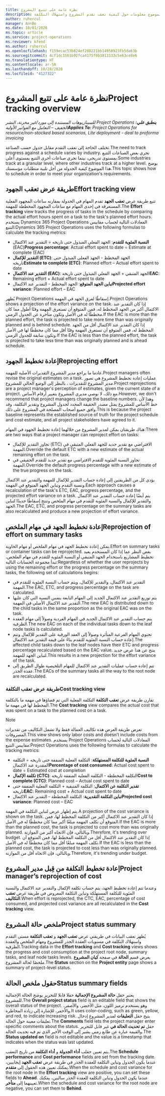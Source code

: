 ```yaml
---
title: نظرة عامة على تتبع المشروع
description: يقدم هذا الموضوع معلومات حول كيفية تعقب تقدم المشروع واستهلاك التكلفة.
author: ruhercul
manager: AnnBe
ms.date: 10/01/2020
ms.topic: article
ms.service: project-operations
ms.reviewer: kfend
ms.author: ruhercul
ms.openlocfilehash: f159ecac53b824ef208221bb14958923fb5da63b
ms.sourcegitcommit: 4cf1dc1561b92fca4175f0b3813133c5e63ce8e6
ms.translationtype: HT
ms.contentlocale: ar-SA
ms.lasthandoff: 10/28/2020
ms.locfileid: "4127322"
---
```

# <a name="project-tracking-overview"></a><span data-ttu-id="029c0-103">نظرة عامة على تتبع المشروع</span><span class="sxs-lookup"><span data-stu-id="029c0-103">Project tracking overview</span></span>

<span data-ttu-id="029c0-104">_**ينطبق علي:** ‏‫Project Operations للسيناريوهات المستندة إلى مورد/غير مخزنة‬، ‏‫النشر الخفيف – التعامل مع الفواتير الأولية‬_</span><span class="sxs-lookup"><span data-stu-id="029c0-104">_**Applies To:** Project Operations for resource/non-stocked based scenarios, Lite deployment - deal to proforma invoicing_</span></span>

<span data-ttu-id="029c0-105">تختلف الحاجة إلى تعقب التقدم مقابل جدول حسب الصناعة.</span><span class="sxs-lookup"><span data-stu-id="029c0-105">The need to track progress against a schedule varies by industry.</span></span> <span data-ttu-id="029c0-106">تجري بعض الصناعات التتبع بمستوى تدريجي، بينما تجري صناعات أخرى التتبع بمستوى أعلى.</span><span class="sxs-lookup"><span data-stu-id="029c0-106">Some industries track at a granular level, where other industries track at a higher level.</span></span> <span data-ttu-id="029c0-107">يوضح هذا الموضوع كيفية الجدولة من أجل تلبية متطلبات مؤسستك.</span><span class="sxs-lookup"><span data-stu-id="029c0-107">This topic shows how to schedule in order to meet your organization's requirements.</span></span>

## <a name="effort-tracking-view"></a><span data-ttu-id="029c0-108">طريقة عرض تعقب الجهود</span><span class="sxs-lookup"><span data-stu-id="029c0-108">Effort tracking view</span></span>

<span data-ttu-id="029c0-109">تتبع طريقة عرض **تعقب الجهد** تقدم المهام في الجدولة بمقارنه ساعات المجهود الفعلية المستغرقة في إحدى المهام مع ساعات المجهود المخططة للمهمة.</span><span class="sxs-lookup"><span data-stu-id="029c0-109">The **Effort tracking** view tracks the progress of tasks in the schedule by comparing the actual effort hours spent on a task to the task's planned effort hours.</span></span> <span data-ttu-id="029c0-110">يستخدم Dynamics 365 Project Operations المعادلات التالية لحساب مقاييس التتبع:</span><span class="sxs-lookup"><span data-stu-id="029c0-110">Dynamics 365 Project Operations uses the following formulas to calculate the tracking metrics:</span></span>

- <span data-ttu-id="029c0-111">**النسبة المئوية للتقدم**: الجهد الفعلي المبذول حتى تاريخه ÷ التقدير عند الاكتمال (EAC)</span><span class="sxs-lookup"><span data-stu-id="029c0-111">**Progress percentage**: Actual effort spent to date ÷ Estimate at complete (EAC)</span></span> 
- <span data-ttu-id="029c0-112">**التقدير للإكمال (ETC)**: الجهد المخطط - الجهد الفعلي المبذول حتى تاريخه</span><span class="sxs-lookup"><span data-stu-id="029c0-112">**Estimate to complete (ETC)**: Planned effort – Actual effort spent to date</span></span> 
- <span data-ttu-id="029c0-113">**التقدير عند الاكتمال (EAC)**: الجهد المتبقي + الجهد الفعلي المبذول حتى تاريخه</span><span class="sxs-lookup"><span data-stu-id="029c0-113">**EAC**: Remaining effort + Actual effort spent to date</span></span> 
- <span data-ttu-id="029c0-114">**تباين الجهد المتوقع**: الجهد المخطط - التقدير عند الاكتمال</span><span class="sxs-lookup"><span data-stu-id="029c0-114">**Projected effort variance**: Planned effort – EAC</span></span>

<span data-ttu-id="029c0-115">يُظهر Project Operations إسقاطًا لفرق الجهد في المهمة.</span><span class="sxs-lookup"><span data-stu-id="029c0-115">Project Operations shows a projection of the effort variance on the task.</span></span> <span data-ttu-id="029c0-116">إذا كان التقدير عند الاكتمال أكبر من الجهد المخطط له، فمن المتوقع أن تستغرق المهمة وقتًا أطول مما كان مخططًا له في الأصل وتكون متأخرة عن الجدول الزمني.</span><span class="sxs-lookup"><span data-stu-id="029c0-116">If the EAC is more than the planned effort, the task is projected to take more time than was originally planned and is behind schedule.</span></span> <span data-ttu-id="029c0-117">إذا كان التقدير عند الاكتمال أقل من الجهد المخطط له، فمن المتوقع أن تستغرق المهمة وقتًا أقل مما كان مخططًا لها في الأصل وتكون سابقة للجدول الزمني.</span><span class="sxs-lookup"><span data-stu-id="029c0-117">If the EAC is less than the planned effort, the task is projected to take less time than was originally planned and is ahead schedule.</span></span>

## <a name="reprojecting-effort"></a><span data-ttu-id="029c0-118">إعادة تخطيط الجهود</span><span class="sxs-lookup"><span data-stu-id="029c0-118">Reprojecting effort</span></span>

<span data-ttu-id="029c0-119">عادما ما يراجع مدير المشروع التقديرات الأصلية للمهمة.</span><span class="sxs-lookup"><span data-stu-id="029c0-119">Project managers often revise the original estimates on a task.</span></span> <span data-ttu-id="029c0-120">عمليات إعادة تخطيط المشروع هي تصور مدير المشروع للتقديرات ، بالنظر إلى الوضع الحالي للمشروع.</span><span class="sxs-lookup"><span data-stu-id="029c0-120">Project reprojections are a project manager's perception of estimates, given the current state of a project.</span></span> <span data-ttu-id="029c0-121">مع ذلك، لا نوصي مديري المشروع بتغيير أرقام الأساس.</span><span class="sxs-lookup"><span data-stu-id="029c0-121">However, we don't recommend that project managers change the baseline numbers.</span></span> <span data-ttu-id="029c0-122">وهذا لأن خط الأساس للمشروع يمثل مصدر الحقيقة المحدد لجدول المشروع وتقدير التكلفة، وقد وافق جميع أصحاب المصلحة في المشروع على ذلك.</span><span class="sxs-lookup"><span data-stu-id="029c0-122">This is because the project baseline represents the established source of truth for the project schedule and cost estimate, and all project stakeholders have agreed to it.</span></span>

<span data-ttu-id="029c0-123">هناك طريقتان يمكن لمدير المشروع من خلالهما إعادة تخطيط الجهود في المهام:</span><span class="sxs-lookup"><span data-stu-id="029c0-123">There are two ways that a project manager can reproject effort on tasks:</span></span>

- <span data-ttu-id="029c0-124">تجاوز التقدير للإكمال (ETC) الافتراضي مع تقدير جديد للجهد الفعلي المتبقي في المهمة.</span><span class="sxs-lookup"><span data-stu-id="029c0-124">Override the default ETC with a new estimate of the actual remaining effort on the task.</span></span> 
- <span data-ttu-id="029c0-125">تجاوز النسبة المئوية للتقدم الافتراضي مع تقدير جديد للتقدم الحقيقي في المهمة.</span><span class="sxs-lookup"><span data-stu-id="029c0-125">Override the default progress percentage with a new estimate of the true progress on the task.</span></span>

<span data-ttu-id="029c0-126">يؤدي كل من الطريقتين إلى إعادة حساب التقدير للإكمال للمهمة والتقدير عند الاكتمال ونسبة التقدم وتباين الجهد المتوقع في المهمة.</span><span class="sxs-lookup"><span data-stu-id="029c0-126">Each approach causes a recalculation of the task's ETC, EAC, progress percentage, and the projected effort variance on a task.</span></span> <span data-ttu-id="029c0-127">يتم أيضًا إعادة حساب التقدير عند الاكتمال والتقدير للإكمال والنسبة المئوية للتقدم في مهام الملخص وتنتج إسقاطًا جديدًا لتباين الجهد.</span><span class="sxs-lookup"><span data-stu-id="029c0-127">The EAC, ETC, and progress percentage on the summary tasks are also recalculated and produce a new projection of effort variance.</span></span>

## <a name="reprojection-of-effort-on-summary-tasks"></a><span data-ttu-id="029c0-128">إعادة تخطيط الجهد في مهام الملخص</span><span class="sxs-lookup"><span data-stu-id="029c0-128">Reprojection of effort on summary tasks</span></span>

<span data-ttu-id="029c0-129">يمكن إعادة تخطيط الجهد في مهام الملخص أو مهام الحاوية.</span><span class="sxs-lookup"><span data-stu-id="029c0-129">Effort on summary tasks or container tasks can be reprojected.</span></span> <span data-ttu-id="029c0-130">بغض النظر عما إذا كان المستخدم يعيد تخطيط المشاريع باستخدام الجهد المتبقي أو النسبة المئوية للتقدم في مهام الملخص، تبدأ مجموعة الحسابات التالية:</span><span class="sxs-lookup"><span data-stu-id="029c0-130">Regardless of whether the user reprojects by using the remaining effort or the progress percentage on the summary tasks, the following set of calculations begins:</span></span>

- <span data-ttu-id="029c0-131">التقدير عند الاكتمال، والتقدير للإكمال، ويتم حساب النسبة المئوية للتقدم في المهمة.</span><span class="sxs-lookup"><span data-stu-id="029c0-131">The EAC, ETC, and progress percentage on the task are calculated.</span></span>
- <span data-ttu-id="029c0-132">يتم توزيع التقدير عند الاكتمال الجديد إلى المهام التابعة بنفس النسبة التي كان عليها التقدير عند الاكتمال الأصلي في المهمة.</span><span class="sxs-lookup"><span data-stu-id="029c0-132">The new EAC is distributed down to the child tasks in the same proportion as the original EAC was on the task.</span></span>
- <span data-ttu-id="029c0-133">يتم حساب التقدير عند الاكتمال الجديد في المهام الفردية وصولاً إلى مهام العقدة الطرفية.</span><span class="sxs-lookup"><span data-stu-id="029c0-133">The new EAC on each of the individual tasks down to the leaf node tasks is calculated.</span></span> 
- <span data-ttu-id="029c0-134">تحتوي المهام الفرعية المتأثرة وصولاً إلى العقد الورقية على التقدير للإكمال وتتم إعادة حساب النسبة المئوية للتقدم بناءً على قيمة التقدير عند الاكتمال.</span><span class="sxs-lookup"><span data-stu-id="029c0-134">The affected child tasks down to the leaf nodes have their ETC and progress percentage recalculated based on the EAC value.</span></span> <span data-ttu-id="029c0-135">ينتج عن هذا عرض جديد لتباين الجهد للمهمة.</span><span class="sxs-lookup"><span data-stu-id="029c0-135">This results in a new projection for the effort variance of the task.</span></span> 
- <span data-ttu-id="029c0-136">تتم إعادة حساب عمليات التقدير عند الاكتمال للمهام التلخيصية طوال الطريق إلى عقدة الجذر.</span><span class="sxs-lookup"><span data-stu-id="029c0-136">The EACs of the summary tasks all the way to the root node are recalculated.</span></span>

### <a name="cost-tracking-view"></a><span data-ttu-id="029c0-137">طريقة عرض تعقب التكلفة</span><span class="sxs-lookup"><span data-stu-id="029c0-137">Cost tracking view</span></span> 

<span data-ttu-id="029c0-138">تقارن طريقة عرض **تعقب التكلفة** التكلفة الفعلية التي تم قضاؤها في مهمة ما بالتكلفة المخطط لها في مهمة ما.</span><span class="sxs-lookup"><span data-stu-id="029c0-138">The **Cost tracking** view compares the actual cost that was spent on a task to the planned cost on a task.</span></span> 

> [!NOTE]
> <span data-ttu-id="029c0-139">تعرض طريقة العرض هذه تكاليف العمالة فقط ولا تشمل التكاليف من تقديرات المصروفات.</span><span class="sxs-lookup"><span data-stu-id="029c0-139">This view shows only labor costs and doesn’t include costs from the expense estimates.</span></span> <span data-ttu-id="029c0-140">يستخدم Project Operations المعادلات التالية لحساب مقاييس التتبع:</span><span class="sxs-lookup"><span data-stu-id="029c0-140">Project Operations uses the following formulas to calculate the tracking metrics:</span></span>

- <span data-ttu-id="029c0-141">**النسبة المئوية للتكلفة المستهلكة**: التكلفة الفعلية المنفقة حتى تاريخه ÷ التكلفة المقدرة عند الاكتمال</span><span class="sxs-lookup"><span data-stu-id="029c0-141">**Percentage of cost consumed**: Actual cost spent to date ÷ Estimated cost at completion</span></span>
- <span data-ttu-id="029c0-142">**تكلفة الإكمال (CTC)**: التكلفة المخططة - التكلفة الفعلية المنفقة تاريخه</span><span class="sxs-lookup"><span data-stu-id="029c0-142">**Cost to complete (CTC)**: Planned cost – Actual cost spent to date</span></span>
- <span data-ttu-id="029c0-143">**تقدير التكلفة عن الاكتمال**: التكلفة المتبقية + التكلفة الفعلية المنفقة حتى تاريخه‬</span><span class="sxs-lookup"><span data-stu-id="029c0-143">**EAC**: Remaining cost + Actual cost spent to date</span></span>
- <span data-ttu-id="029c0-144">**تباين التكلفة التقديرية**: التكلفة المخططة - التقدير عند الاكتمال</span><span class="sxs-lookup"><span data-stu-id="029c0-144">**Projected cost variance**: Planned cost – EAC</span></span>

<span data-ttu-id="029c0-145">يتم إظهار عرض لتباين التكلفة في المهمة.</span><span class="sxs-lookup"><span data-stu-id="029c0-145">A projection of the cost variance is shown on the task.</span></span> <span data-ttu-id="029c0-146">إذا كان التقدير عند الاكتمال أكبر من التكلفة المخطط لها، فمن المتوقع أن تكلف المهمة مبلغًا أكبر مما كان مخططًا له في الأصل.</span><span class="sxs-lookup"><span data-stu-id="029c0-146">If the EAC is more than the planned cost, the task is projected to cost more than was originally planned.</span></span> <span data-ttu-id="029c0-147">وبالتالي، فإن الاتجاه أكبر من الموازنة.</span><span class="sxs-lookup"><span data-stu-id="029c0-147">Therefore, it's trending over budget.</span></span> <span data-ttu-id="029c0-148">إذا كان التقدير عند الاكتمال أقل من التكلفة المخطط لها، فمن المتوقع أن تكلف المهمة مبلغًا أقل مما كان مخططًا له في الأصل.</span><span class="sxs-lookup"><span data-stu-id="029c0-148">If the EAC is less than the planned cost, the task is projected to cost less than was originally planned.</span></span> <span data-ttu-id="029c0-149">وبالتالي، فإن الاتجاه أقل من الموازنة.</span><span class="sxs-lookup"><span data-stu-id="029c0-149">Therefore, it's trending under budget.</span></span>

## <a name="project-managers-reprojection-of-cost"></a><span data-ttu-id="029c0-150">إعادة تخطيط التكلفة من قِبل مدير المشروع</span><span class="sxs-lookup"><span data-stu-id="029c0-150">Project manager’s reprojection of cost</span></span>

<span data-ttu-id="029c0-151">وعندما تتم إعادة تخطيط الجهد، يتم حساب تكلفة الإكمال والتقدير عند الاكتمال والنسبة المئوية للتكلفة المستهلكة وتباين التكلفة المعروض في طريقة عرض **تعقب التكاليف**.</span><span class="sxs-lookup"><span data-stu-id="029c0-151">When effort is reprojected, the CTC, EAC, percentage of cost consumed, and projected cost variance are all recalculated in the **Cost tracking** view.</span></span>

## <a name="project-status-summary"></a><span data-ttu-id="029c0-152">ملخص حالة المشروع</span><span class="sxs-lookup"><span data-stu-id="029c0-152">Project status summary</span></span>

<span data-ttu-id="029c0-153">يُظهر تعقب البيانات في طريقتي عرض **تعقب الجهد** و **تعقب التكلفة** مستى التقدم واستهلاك التكلفة في مستويات العقدة الجذر للمشروع ومهام الملخص والعقدة الطرفية.</span><span class="sxs-lookup"><span data-stu-id="029c0-153">Tracking data in the **Effort tracking** and **Cost tracking** views shows the progress and cost consumption at the project root node, summary tasks, and leaf node tasks levels.</span></span> <span data-ttu-id="029c0-154">يعرض قسم **الحالة** في صفحة **كيان المشروع** ملخصًا لحالة المشروع.</span><span class="sxs-lookup"><span data-stu-id="029c0-154">The **Status** section on the **Project entity** page shows a summary of project-level status.</span></span>

## <a name="status-summary-fields"></a><span data-ttu-id="029c0-155">حقول ملخص الحالة</span><span class="sxs-lookup"><span data-stu-id="029c0-155">Status summary fields</span></span>

<span data-ttu-id="029c0-156">يعتبر حقل **حالة المشروع الإجمالية** حقلا قابلا للتحرير يوضح الحالة الإجمالية للمشروع.</span><span class="sxs-lookup"><span data-stu-id="029c0-156">The **Overall project status** field is an editable field that shows the overall status of the project.</span></span> <span data-ttu-id="029c0-157">وهو يستخدم ترميز اللون، مثل الأخضر، والأصفر، والأحمر، للإشارة إلى زيادة المخاطرة.</span><span class="sxs-lookup"><span data-stu-id="029c0-157">It uses color-coding, such as green, yellow, and red, to indicate increasing risk.</span></span> <span data-ttu-id="029c0-158">يتيح حقل **التعليقات** لمدير المشروع إدخال تعليقات معينة حول الحالة.</span><span class="sxs-lookup"><span data-stu-id="029c0-158">The **Comments** field lets the project manager enter specific comments about the status.</span></span> <span data-ttu-id="029c0-159">حقل **تم تحديث الحالة في‬** غير قابل للتحرير والقيمة عبارة عن طابع زمني يشير إلى الوقت الأخير الذي تم فيه تحديث الحالة.</span><span class="sxs-lookup"><span data-stu-id="029c0-159">The **Status updated on** field is not editable and the value is a timestamp that indicates when the status was last updated.</span></span>

<span data-ttu-id="029c0-160">يتم تعيين حقلب **أداء الجدولة** و **أداء التكلفة** من تاريخ التعقب.</span><span class="sxs-lookup"><span data-stu-id="029c0-160">The **Schedule performance** and **Cost performance** fields are set from the tracking date.</span></span> <span data-ttu-id="029c0-161">عندما يكون الجدول وتباين التكلفة للعقدة الجذر في طريقة عرض **تعقب الجهد** إيجابيين، يمكنك تعيين هذه الحقول إلى **متقدم**.</span><span class="sxs-lookup"><span data-stu-id="029c0-161">When the schedule and cost variance for the root node in the **Effort tracking** view are positive, you can set these fields to **Ahead**.</span></span> <span data-ttu-id="029c0-162">عندما يكون الجدول وتباين التكلفة للعقدة الجذر سالبين، يمكنك تعيينهما إلى **متأخر**.</span><span class="sxs-lookup"><span data-stu-id="029c0-162">When the schedule and cost variance for the root node are negative, you can set them to **Behind**.</span></span>
